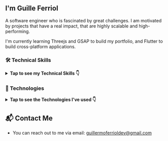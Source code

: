 ## I'm Guille Ferriol
A software engineer who is fascinated by great challenges. I am motivated by projects that have a real impact, that are highly scalable and high-performing.

I'm currently learning Threejs and GSAP to build my portfolio, and Flutter to build cross-platform applications.

### 🛠️ Technical Skills
<details>
<br>
<summary><strong>Tap to see my Technical Skills 👇 </strong></summary>
  <p>- Data manipulation, visualization and processing</p>
  <p>- Data Structures and Algorithms (DSA)</p>
  <p>- Design Patterns</p>
  <p>- Design Principles (SOLID, KISS, YAGNI, GRASP)</p>
  <p>- Object Oriented Programming (OOP), Functional Programming (FP) and Logic Programming </p>
  <p>- Software Architecture</p> 
  <p>- System Design</p> 
</details>

### 🤖 Technologies
<details>
<summary><strong>Tap to see the Technologies I've used 👇 </strong></summary>
<br>
<table>
  <thead>
    <tr>
      <th>Languages</th>
      <th>Frameworks or Libraries</th>
    </tr>
  </thead>
  <tbody>
    <tr>
      <td><img src="https://raw.githubusercontent.com/devicons/devicon/master/icons/python/python-original.svg" alt="python" width="40" height="40"/></td>
      <td>
        <div>
          <img src="https://raw.githubusercontent.com/devicons/devicon/master/icons/fastapi/fastapi-original.svg" alt="Fastapi"  width="35" height="35">
          <img src="https://raw.githubusercontent.com/devicons/devicon/master/icons/pandas/pandas-original.svg" alt="pandas" width="40" height="38"/>
          <img src="https://raw.githubusercontent.com/devicons/devicon/master/icons/matplotlib/matplotlib-original.svg" alt="matplotlib" width="40" height="38"/>
          <img src="https://raw.githubusercontent.com/devicons/devicon/master/icons/plotly/plotly-original.svg" alt="plotly" width="30" height="35"/>
          <img src="https://raw.githubusercontent.com/devicons/devicon/master/icons/scikitlearn/scikitlearn-original.svg" alt="scikitlearn"  width="40" height="40">
          <img src="https://raw.githubusercontent.com/devicons/devicon/master/icons/streamlit/streamlit-original.svg" alt="streamlit" width="40" height="40"/>
        </div>
      </td>
    </tr>
    <tr>
      <td>
        <div>
          <img src="https://raw.githubusercontent.com/devicons/devicon/master/icons/typescript/typescript-original.svg" alt="typescript" width="35" height="35"/>
          <img src="https://raw.githubusercontent.com/devicons/devicon/master/icons/html5/html5-original-wordmark.svg" alt="html5" width="35" height="40"/>
          <img src="https://raw.githubusercontent.com/devicons/devicon/master/icons/css3/css3-original-wordmark.svg" alt="css3" width="35" height="40"/>
        </div>
      </td>
       <td>
         <div>
            <img src="https://raw.githubusercontent.com/devicons/devicon/master/icons/nextjs/nextjs-original.svg" alt="nexjs" width="40" height="40"/>
            <img src="https://raw.githubusercontent.com/devicons/devicon/master/icons/react/react-original-wordmark.svg" alt="react" width="40" height="38"/>
             <img src="https://avatars.githubusercontent.com/u/61727377?s=280&v=4" alt="Module Federation" width="40" height="40"/>
         </div>
       </td>
    </tr>
    <tr>
      <td><img src="https://raw.githubusercontent.com/devicons/devicon/master/icons/go/go-original.svg" alt="golang" width="40" height="38"/></td>
       <td>
         <div>
           <img src="https://raw.githubusercontent.com/gofiber/docs/master/static/img/logo.svg" alt="GO fiber"  width="50" height="40">
         </div>
       </td>
    </tr>
    <tr>
      <td><img src="https://raw.githubusercontent.com/devicons/devicon/master/icons/dart/dart-original.svg" alt="dart" width="35" height="35"/></td>
       <td>
         <div>
           <img src="https://raw.githubusercontent.com/devicons/devicon/master/icons/flutter/flutter-original.svg" alt="Flutter" width="35" height="35">
         </div>
       </td>
    </tr>
    <tr>
      <td><img src="https://raw.githubusercontent.com/devicons/devicon/master/icons/bash/bash-original.svg" alt="css3" width="40" height="38"/></td>
      <td></td>
    </tr>
  </tbody>
</table>

<strong>Databases</strong>
<div>
  <img src="https://avatars.githubusercontent.com/u/14364730?s=200&v=4" alt="scylladb"  width="40" height="40">
  <img src="https://raw.githubusercontent.com/devicons/devicon/master/icons/cassandra/cassandra-original.svg" alt="cassandra"  width="40" height="40">
  <img src="https://raw.githubusercontent.com/devicons/devicon/master/icons/postgresql/postgresql-original.svg" alt="postgresql"  width="40" height="40">
  <img src="https://raw.githubusercontent.com/devicons/devicon/master/icons/mysql/mysql-original.svg" alt="mysql"  width="40" height="40">
  <img src="https://raw.githubusercontent.com/devicons/devicon/master/icons/sqlite/sqlite-original.svg" alt="pandas"  width="40" height="40">
</div>

<strong>Others</strong>
<div>
  <img src="https://raw.githubusercontent.com/devicons/devicon/master/icons/docker/docker-original.svg" alt="docker"  width="50" height="45">
  <img src="https://raw.githubusercontent.com/devicons/devicon/master/icons/postman/postman-original.svg" alt="sqlite"  width="40" height="40">
  <img src="https://raw.githubusercontent.com/devicons/devicon/master/icons/git/git-original.svg" alt="git"  width="40" height="40">
  <img src="https://raw.githubusercontent.com/devicons/devicon/master/icons/jupyter/jupyter-original.svg" alt="git"  width="40" height="40">
</div>

<p><strong>Operating System</strong></p>
<img src="https://raw.githubusercontent.com/devicons/devicon/master/icons/archlinux/archlinux-original.svg" alt="archlinux"  width="40" height="40"> 
</details>



## 📬 Contact Me
- You can reach out to me via email: guillermoferrioldev@gmail.com

<!---
guilleferrioldev/guilleferrioldev is a ✨ special ✨ repository because its `README.md` (this file) appears on your GitHub profile.
You can click the Preview link to take a look at your changes.
--->

